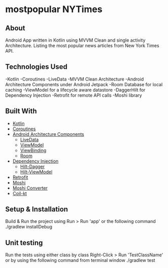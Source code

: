 # mostpopular NYTimes

## About
Android App written in Kotlin using MVVM Clean and single activity Architecture. 
Listing the most popular news articles from New York Times API.

## Technologies Used
-Kotlin
-Coroutines
-LiveData
-MVVM Clean Architecture
-Android Architecture Components under Android Jetpack
-Room Database for local caching
-ViewModel for a lifecycle aware datastore
-DaggerHilt for Dependency Injection
-Retrofit for remote API calls
-Moshi library 

## Built With
- [Kotlin](https://kotlinlang.org/)  
- [Coroutines](https://kotlinlang.org/docs/reference/coroutines-overview.html)
- [Android Architecture Components](https://developer.android.com/topic/libraries/architecture)
  - [LiveData](https://developer.android.com/topic/libraries/architecture/livedata)
  - [ViewModel](https://developer.android.com/topic/libraries/architecture/viewmodel)
  - [ViewBinding](https://developer.android.com/topic/libraries/view-binding)
  - [Room](https://developer.android.com/topic/libraries/architecture/room)
- [Dependency Injection](https://developer.android.com/training/dependency-injection)
  - [Hilt-Dagger](https://dagger.dev/hilt/)
  - [Hilt-ViewModel](https://developer.android.com/training/dependency-injection/hilt-jetpack)
- [Retrofit](https://square.github.io/retrofit/)
- [Moshi](https://github.com/square/moshi)
- [Moshi Converter](https://github.com/square/retrofit/tree/master/retrofit-converters/moshi)
- [Coil-kt](https://coil-kt.github.io/coil/)


##  Setup & Installation
 
Build & Run the project using Run > Run 'app' or the following command ./gradlew installDebug

## Unit testing

Run the tests using either class by class Right-Click > Run 'TestClassName' or by using the following command from terminal window ./gradlew test
